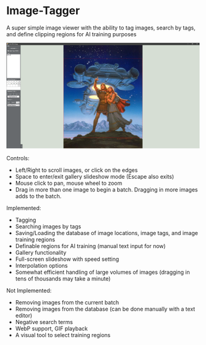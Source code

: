 # Image-Tagger
A super simple image viewer with the ability to tag images, search by tags, and define clipping regions for AI training purposes

![preview image](ImageTagger_v5.png)

Controls:
* Left/Right to scroll images, or click on the edges
* Space to enter/exit gallery slideshow mode (Escape also exits)
* Mouse click to pan, mouse wheel to zoom
* Drag in more than one image to begin a batch. Dragging in more images adds to the batch.

Implemented:
* Tagging
* Searching images by tags
* Saving/Loading the database of image locations, image tags, and image training regions
* Definable regions for AI training (manual text input for now)
* Gallery functionality
* Full-screen slideshow with speed setting
* Interpolation options
* Somewhat efficient handling of large volumes of images (dragging in tens of thousands may take a minute)

Not Implemented:
* Removing images from the current batch
* Removing images from the database (can be done manually with a text editor)
* Negative search terms
* WebP support, GIF playback
* A visual tool to select training regions
